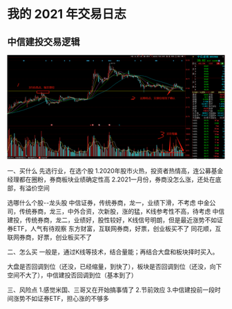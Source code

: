 # 我的 2021 年交易日志



## 中信建投交易逻辑

![zxjt](images/20210127-zxjt.png)



一、买什么
先选行业，在选个股
	1.2020年股市火热，投资者热情高，连公募基金经理都在圈粉，券商板块业绩确定性高
	2.2021一月份，券商没怎么涨，还处在底部，有溢价空间
	
选哪什么个股--龙头股
	中信证券，传统券商，龙一，业绩下滑，不考虑
	中金公司，传统券商，龙三，中外合资，次新股，涨的猛，K线参考性不高，待考虑
	中信建投，传统券商，龙二，业绩好，股性较好，K线信号明朗，但是最近涨势不如证券ETF，人气有待观察
	东方财富，互联网券商，好票，创业板买不了
	同花顺，互联网券商，好票，创业板买不了
	
二、怎么买
一般是，通过K线等技术，结合量能；再结合大盘和板块择时买入。

大盘是否回调到位（还没，已经缩量，到快了），板块是否回调到位（还没，向下空间不大了），中信建投否回调到位（基本到了）	

三、风险点
1.感觉米国、三哥又在开始搞事情了
2.节前效应
3.中信建投前一段时间涨势不如证券ETF，担心涨的不够多







